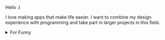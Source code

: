 


Hello :) 

I love making apps that make life easier. I want to combine my design experience with programming and take part in larger projects in this field.

<details>

<summary>For Funny</summary>




<!--START_SECTION:waka-->
![Code Time](http://img.shields.io/badge/Code%20Time-203%20hrs%2032%20mins-blue)

![Profile Views](http://img.shields.io/badge/Profile%20Views-3-blue)

**🐱 My GitHub Data** 

> 🏆 613 Contributions in the Year 2022
 > 
> 📦 78.0 kB Used in GitHub's Storage 
 > 
> 💼 Opted to Hire
 > 
> 📜 53 Public Repositories 
 > 
> 🔑 2 Private Repositories  
 > 
**I'm a Night 🦉** 

```text
🌞 Morning    91 commits     ████░░░░░░░░░░░░░░░░░░░░░   16.67% 
🌆 Daytime    162 commits    ███████░░░░░░░░░░░░░░░░░░   29.67% 
🌃 Evening    136 commits    ██████░░░░░░░░░░░░░░░░░░░   24.91% 
🌙 Night      157 commits    ███████░░░░░░░░░░░░░░░░░░   28.75%

```
📅 **I'm Most Productive on Monday** 

```text
Monday       104 commits    ████░░░░░░░░░░░░░░░░░░░░░   19.05% 
Tuesday      56 commits     ██░░░░░░░░░░░░░░░░░░░░░░░   10.26% 
Wednesday    73 commits     ███░░░░░░░░░░░░░░░░░░░░░░   13.37% 
Thursday     70 commits     ███░░░░░░░░░░░░░░░░░░░░░░   12.82% 
Friday       102 commits    ████░░░░░░░░░░░░░░░░░░░░░   18.68% 
Saturday     59 commits     ██░░░░░░░░░░░░░░░░░░░░░░░   10.81% 
Sunday       82 commits     ███░░░░░░░░░░░░░░░░░░░░░░   15.02%

```


📊 **This Week I Spent My Time On** 

```text
⌚︎ Time Zone: Europe/Istanbul

💬 Programming Languages: 
TypeScript               4 hrs 22 mins       ██████████████████████░░░   88.71% 
CSS                      28 mins             ██░░░░░░░░░░░░░░░░░░░░░░░   9.58% 
HTML                     1 min               ░░░░░░░░░░░░░░░░░░░░░░░░░   0.49% 
XML                      1 min               ░░░░░░░░░░░░░░░░░░░░░░░░░   0.38% 
Markdown                 0 secs              ░░░░░░░░░░░░░░░░░░░░░░░░░   0.32%

🐱‍💻 Projects: 
frontendship             3 hrs 19 mins       ████████████████░░░░░░░░░   67.37% 
hangman                  1 hr 36 mins        ████████░░░░░░░░░░░░░░░░░   32.63%

```

**I Mostly Code in JavaScript** 

```text
JavaScript               20 repos            ████████████░░░░░░░░░░░░░   47.62% 
HTML                     7 repos             ████░░░░░░░░░░░░░░░░░░░░░   16.67% 
CSS                      6 repos             ███░░░░░░░░░░░░░░░░░░░░░░   14.29% 
Swift                    5 repos             ███░░░░░░░░░░░░░░░░░░░░░░   11.9% 
TypeScript               3 repos             █░░░░░░░░░░░░░░░░░░░░░░░░   7.14%

```



 Last Updated on 10/11/2022 18:50:40 UTC
<!--END_SECTION:waka-->

</details>

